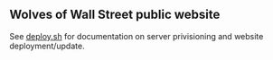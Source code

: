 ## Wolves of Wall Street public website

See [deploy.sh](deploy.sh) for documentation on server privisioning and website deployment/update.
